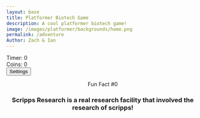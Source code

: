 ```yaml
---
layout: base
title: Platformer Biotech Game
description: A cool platformer biotech game!
image: /images/platformer/backgrounds/home.png
permalink: /adventure
Author: Zach & Ian
---
```


<style>
  body {
    overflow-x: hidden; 
  }
</style>

<div id="sidebar" class="sidebar" style="z-index: 9999">
</div>
<div id="leaderboardDropDown" class="leaderboardDropDown" style="z-index: 9999">
</div>

<audio id="Mushroom" src="{{site.baseurl}}/assets/audio/Mushroom.mp3" preload="auto"></audio>

<audio id="goombaDeath" src="{{site.baseurl}}/assets/audio/goomba-death.mp3" preload="auto"></audio>

<audio id ="PlayerJump" src="{{site.baseurl}}/assets/audio/mario-jump.mp3" preload="auto"></audio>

<audio id ="PlayerDeath" src="{{site.baseurl}}/assets/audio/MarioDeath.mp3" preload="auto"></audio>

<audio id ="coin" src="{{site.baseurl}}/assets/audio/coin.mp3" preload="auto"></audio>

<audio id="everlong" src="{{site.baseurl}}/assets/audio/everlong.mp3" preload="auto"></audio>

  <audio id="Scripps" src="{{site.baseurl}}/assets/audio/El_Gigante_De_Hierro.mp3" preload="auto"></audio>


  <audio id="ScrippsVersion2" src="{{site.baseurl}}/assets/audio/brawl_stars.mp3" preload="auto"></audio>
  
 
  <audio id="EARFQUAKE" src="{{site.baseurl}}/assets/audio/EARFQUAKE.mp3" preload="auto"></audio>


<audio id="Noid" src="{{site.baseurl}}/assets/audio/Noid.mp3" preload="auto"></audio>

<audio id="SeeYouAgain" src="{{site.baseurl}}/assets/audio/SeeYouAgain.mp3" preload="auto"></audio>

<audio id="WUSYANAME" src="{{site.baseurl}}/assets/audio/WUSYANAME.mp3" preload="auto"></audio>

<audio id="regicide" src="{{site.baseurl}}/assets/audio/regicide.mp3" preload="auto"></audio>

<audio id ="stomp" src="{{site.baseurl}}/assets/audio/stomp2-93279.mp3" preload="auto"></audio>

<audio id = "boing" src ="{{site.baseurl}}/assets/audio/boing-101318.mp3" preload="auto"></audio>

<audio id = "flush" src ="{{site.baseurl}}/assets/audio/toilet-flushing.mp3" preload="auto"></audio>

<audio id = "laserSound" src ="{{site.baseurl}}/assets/audio/laser.mp3" preload="auto"></audio>

<audio id = "laserCharge" src ="{{site.baseurl}}/assets/audio/charging-laser.mp3" preload="auto"></audio>

<div id="canvasContainer">
  <div class="submenu">
    <div id="score">
        Timer: <span id="timeScore">0</span>
    </div>
    <div id="score">
        Coins: <span id="coinScore">0</span>
    </div>
    <div id="gameBegin" hidden>
        <button id="startGame">Start Game</button>
    </div>
    <div id="gameOver" hidden>
        <button id="restartGame">Restart</button>
    </div>
    <div id="settings"> 
       <button id="settings-button">Settings</button>
    </div>
  </div>
</div>

<div id="container">
    <header class="fun_facts">
    <p id="num">Fun Fact #0</p>
    <h3 id="fun_fact">Scripps Research is a real research facility that involved the research of scripps!</h3> 
    </header>
  </div>

<footer id="cut-story"></footer>

<script type="module">
 
    import GameSetup from '{{site.baseurl}}/assets/js/platformer/GameSetup.js';
    import GameControl from '{{site.baseurl}}/assets/js/platformer/GameControl.js';
    import SettingsControl from '{{site.baseurl}}/assets/js/platformer/SettingsControl.js';
    import GameEnv from '{{site.baseurl}}/assets/js/platformer/GameEnv.js';
    import startCutstory from '{{site.baseurl}}/assets/js/platformer/Cutstory.js';;


    import RandomEvent from '{{site.baseurl}}/assets/js/platformer/RandomEvent.js';

    GameSetup.initLevels("{{site.baseurl}}");
   
   GameControl.gameLoop();

    

    
    SettingsControl.initialize();

    
    startCutstory();
    RandomEvent();

    

    window.addEventListener('resize', GameEnv.resize);

</script>
